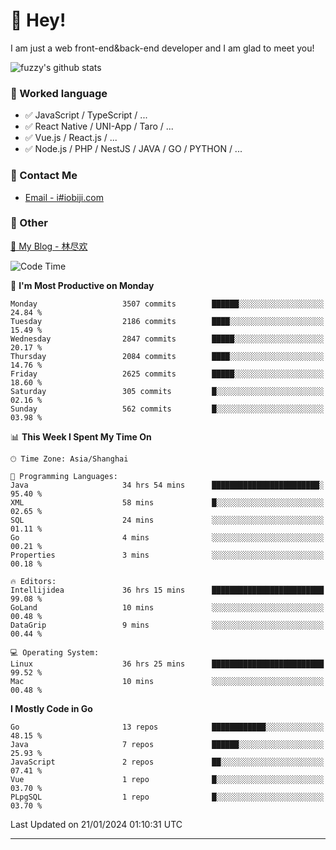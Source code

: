 # 👋 Hey!

I am just a web front-end&back-end developer and I am glad to meet you!

![fuzzy's github stats](https://github-readme-stats.vercel.app/api?username=JaydenForYou&&show_icons=true&&title_color=1abc9c&&icon_color=1abc9c)


### 📝 Worked language

- ✅ JavaScript / TypeScript / ...
- ✅ React Native / UNI-App / Taro / ...
- ✅ Vue.js / React.js / ...
- ✅ Node.js / PHP / NestJS / JAVA / GO / PYTHON / ...

### 📮 Contact Me

- [Email - i#iobiji.com](mailto:i@iobiji.com)


### 🤪 Other

[📌 My Blog - 林尽欢](https://iobiji.com)

<!--START_SECTION:waka-->
![Code Time](http://img.shields.io/badge/Code%20Time-104%20hrs%2036%20mins-blue)

📅 **I'm Most Productive on Monday** 

```text
Monday                   3507 commits        ██████░░░░░░░░░░░░░░░░░░░   24.84 % 
Tuesday                  2186 commits        ████░░░░░░░░░░░░░░░░░░░░░   15.49 % 
Wednesday                2847 commits        █████░░░░░░░░░░░░░░░░░░░░   20.17 % 
Thursday                 2084 commits        ████░░░░░░░░░░░░░░░░░░░░░   14.76 % 
Friday                   2625 commits        █████░░░░░░░░░░░░░░░░░░░░   18.60 % 
Saturday                 305 commits         █░░░░░░░░░░░░░░░░░░░░░░░░   02.16 % 
Sunday                   562 commits         █░░░░░░░░░░░░░░░░░░░░░░░░   03.98 % 
```


📊 **This Week I Spent My Time On** 

```text
🕑︎ Time Zone: Asia/Shanghai

💬 Programming Languages: 
Java                     34 hrs 54 mins      ████████████████████████░   95.40 % 
XML                      58 mins             █░░░░░░░░░░░░░░░░░░░░░░░░   02.65 % 
SQL                      24 mins             ░░░░░░░░░░░░░░░░░░░░░░░░░   01.11 % 
Go                       4 mins              ░░░░░░░░░░░░░░░░░░░░░░░░░   00.21 % 
Properties               3 mins              ░░░░░░░░░░░░░░░░░░░░░░░░░   00.18 % 

🔥 Editors: 
Intellijidea             36 hrs 15 mins      █████████████████████████   99.08 % 
GoLand                   10 mins             ░░░░░░░░░░░░░░░░░░░░░░░░░   00.48 % 
DataGrip                 9 mins              ░░░░░░░░░░░░░░░░░░░░░░░░░   00.44 % 

💻 Operating System: 
Linux                    36 hrs 25 mins      █████████████████████████   99.52 % 
Mac                      10 mins             ░░░░░░░░░░░░░░░░░░░░░░░░░   00.48 % 
```

**I Mostly Code in Go** 

```text
Go                       13 repos            ████████████░░░░░░░░░░░░░   48.15 % 
Java                     7 repos             ██████░░░░░░░░░░░░░░░░░░░   25.93 % 
JavaScript               2 repos             ██░░░░░░░░░░░░░░░░░░░░░░░   07.41 % 
Vue                      1 repo              █░░░░░░░░░░░░░░░░░░░░░░░░   03.70 % 
PLpgSQL                  1 repo              █░░░░░░░░░░░░░░░░░░░░░░░░   03.70 % 
```




 Last Updated on 21/01/2024 01:10:31 UTC
<!--END_SECTION:waka-->
---
